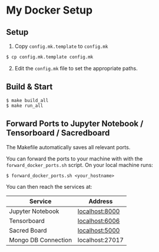 # My Docker Setup


## Setup

1. Copy `config.mk.template` to `config.mk`

```bash
$ cp config.mk.template config.mk
```

2. Edit the `config.mk` file to set the appropriate paths.

## Build & Start

```
$ make build_all
$ make run_all
```

## Forward Ports to Jupyter Notebook / Tensorboard / Sacredboard

The Makefile automatically saves all relevant ports.

You can forward the ports to your machine with with the `forward_docker_ports.sh` script.
On your local machine runs:

```
$ forward_docker_ports.sh <your_hostname>
```

You can then reach the services at:

| Service | Address |
|---------|---------|
| Jupyter Notebook  | [localhost:8000](http://localhost:8000/) |
| Tensorboard       | [localhost:6006](http://localhost:6006/) |
| Sacred Board      | [localhost:5000](http://localhost:5000/) |
| Mongo DB Connection | localhost:27017 |

